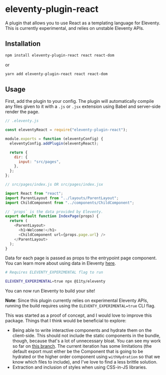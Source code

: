 # eleventy-plugin-react

A plugin that allows you to use React as a templating language for Eleventy. This is currently experimental, and relies on unstable Eleventy APIs.

## Installation

```sh
npm install eleventy-plugin-react react react-dom
```

or

```sh
yarn add eleventy-plugin-react react react-dom
```

## Usage

First, add the plugin to your config. The plugin will automatically compile any files given to it with a `.js` or `.jsx` extension using Babel and server-side render the page.

```js
// .eleventy.js

const eleventyReact = require("eleventy-plugin-react");

module.exports = function (eleventyConfig) {
  eleventyConfig.addPlugin(eleventyReact);

  return {
    dir: {
      input: "src/pages",
    },
  };
};
```

```js
// src/pages/index.js OR src/pages/index.jsx

import React from "react";
import ParentLayout from "../layouts/ParentLayout";
import ChildComponent from "../components/ChildComponent";

// `props` is the data provided by Eleventy.
export default function IndexPage(props) {
  return (
    <ParentLayout>
      <h1>Welcome!</h1>
      <ChildComponent url={props.page.url} />
    </ParentLayout>
  );
}
```

Data for each page is passed as props to the entrypoint page component. You can learn more about using data in Eleventy [here](https://www.11ty.dev/docs/data/).

```sh
# Requires ELEVENTY_EXPERIMENTAL flag to run

ELEVENTY_EXPERIMENTAL=true npx @11ty/eleventy
```

You can now run Eleventy to build your site!

**Note**: Since this plugin currently relies on experimental Eleventy APIs, running the build requires using the `ELEVENTY_EXPERIMENTAL=true` CLI flag.

This was started as a proof of concept, and I would love to improve this package. Things that I think would be beneficial to explore:

- Being able to write interactive components and hydrate them on the client-side. This should not include the static components in the bundle, though, because that's a lot of unnecessary bloat. You can see my work so far on [this branch](https://github.com/kaicataldo/eleventy-plugin-react/tree/withHydration). The current iteration has some limitations (the default export must either be the Component that is going to be hydrated or the higher order component using `withHydration` so that we know which files to include), and I've love to find a less brittle solution.
- Extraction and inclusion of styles when using CSS-in-JS libraries.
